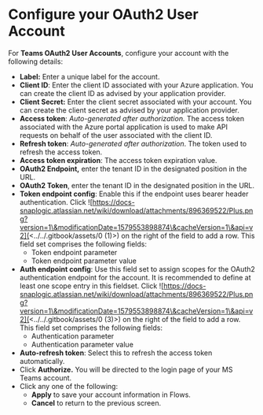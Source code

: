 # Configure your OAuth2 User Account

For **Teams OAuth2 User Accounts**, configure your account with the following details:

* **Label:** Enter a unique label for the account.
* **Client ID**: Enter the client ID associated with your Azure application. You can create the client ID as advised by your application provider.
* **Client Secret:** Enter the client secret associated with your account. You can create the client secret as advised by your application provider.
* **Access token**: _Auto-generated after authorization._ The access token associated with the Azure portal application is used to make API requests on behalf of the user associated with the client ID.
* **Refresh token**: _Auto-generated after authorization_. The token used to refresh the access token.
* **Access token expiration**: The access token expiration value.
* **OAuth2 Endpoint,** enter the tenant ID in the designated position in the URL.
* **OAuth2 Token**, enter the tenant ID in the designated position in the URL.
* **Token endpoint config**: Enable this if the endpoint uses bearer header authentication. Click ![https://docs-snaplogic.atlassian.net/wiki/download/attachments/896369522/Plus.png?version=1\&modificationDate=1579553898874\&cacheVersion=1\&api=v2](<../../.gitbook/assets/0 (1)>) on the right of the field to add a row. This field set comprises the following fields:
  * Token endpoint parameter
  * Token endpoint parameter value
* **Auth endpoint config**: Use this field set to assign scopes for the OAuth2 authentication endpoint for the account. It is recommended to define at least one scope entry in this fieldset. Click ![https://docs-snaplogic.atlassian.net/wiki/download/attachments/896369522/Plus.png?version=1\&modificationDate=1579553898874\&cacheVersion=1\&api=v2](<../../.gitbook/assets/0 (3)>) on the right of the field to add a row. This field set comprises the following fields:
  * Authentication parameter
  * Authentication parameter value
* **Auto-refresh token**: Select this to refresh the access token automatically.
* Click **Authorize.** You will be directed to the login page of your MS Teams account.
* Click any one of the following:
  * **Apply** to save your account information in Flows.
  * **Cancel** to return to the previous screen.
